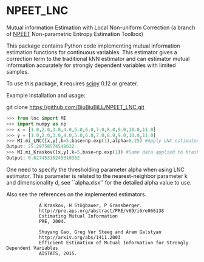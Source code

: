 NPEET_LNC
=====

Mutual information Estimation with Local Non-uniform Correction (a branch of <a href="https://github.com/gregversteeg/NPEET/">NPEET</a> Non-parametric Entropy Estimation Toolbox)

This package contains Python code implementing mutual information estimation functions for continuous variables. This estimator gives a correction term to the traditional kNN estimator and can estimator mutual information accurately for strongly dependent variables with limited samples.

To use this package, it requires <a href="http://www.scipy.org">scipy</a> 0.12 or greater.


 
Example installation and usage:

git clone https://github.com/BiuBiuBiLL/NPEET_LNC.git

```python
>>> from lnc import MI
>>> import numpy as np
>>> x = [1.0,2.0,3.0,4.0,5.0,6.0,7.0,8.0,9.0,10.0,11.0]
>>> y = [1.0,2.0,3.0,4.0,5.0,6.0,7.0,8.0,9.0,10.0,11.0]
>>> MI.mi_LNC([x,y],k=5,base=np.exp(1),alpha=0.25) #Apply LNC estimator
Output: 25.29758574548632
>>> MI.mi_Kraskov([x,y],k=5,base=np.exp(1)) #Same data applied to Kraskov estimator
Output: 0.62745310245310382
```

One need to specify the thresholding parameter alpha when using LNC estimator. This parameter is related to the nearest-neighbor parameter k and  dimensionality d, see ``alpha.xlsx'' for the detailed alpha value to use.

Also see the references on the implemented estimators.

				A Kraskov, H Stögbauer, P Grassberger. 
				http://pre.aps.org/abstract/PRE/v69/i6/e066138
				Estimating Mutual Information
				PRE, 2004.

				Shuyang Gao, Greg Ver Steeg and Aram Galstyan 
				http://arxiv.org/abs/1411.2003
				Efficient Estimation of Mutual Information for Strongly Dependent Variables
				AISTATS, 2015.


				
